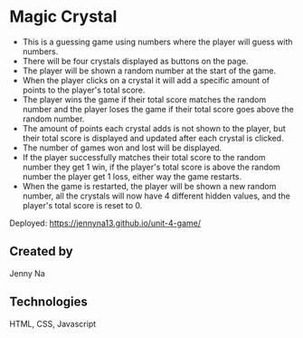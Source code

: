 # Magic Crystal
<ul>

<li>This is a guessing game using numbers where the player will guess with numbers.</li>
<li>There will be four crystals displayed as buttons on the page.</li>
<li>The player will be shown a random number at the start of the game.</li>
<li>When the player clicks on a crystal it will add a specific amount of points to the player's total score.</li>
<li>The player wins the game if their total score matches the random number and the player loses the game if their total score goes above the random number.</li>
<li>The amount of points each crystal adds is not shown to the player, but their total score is displayed and updated after each crystal is clicked.</li>
<li>The number of games won and lost will be displayed.</li>
<li>If the player successfully matches their total score to the random number they get 1 win, if the player's total score is above the random number the player get 1 loss, either way the game restarts.</li>
<li>When the game is restarted, the player will be shown a new random number, all the crystals will now have 4 different hidden values, and the player's total score is reset to 0.</li>
</ul>

Deployed: https://jennyna13.github.io/unit-4-game/

<h2>Created by</h2> <p>Jenny Na</p>

<h2>Technologies</h2> <p>HTML, CSS, Javascript</p>
 



